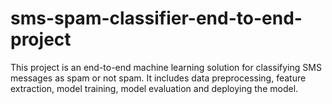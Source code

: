 # sms-spam-classifier-end-to-end-project
This project is an end-to-end machine learning solution for classifying SMS messages as spam or not spam. It includes data preprocessing, feature extraction, model training, model evaluation and deploying the model.
